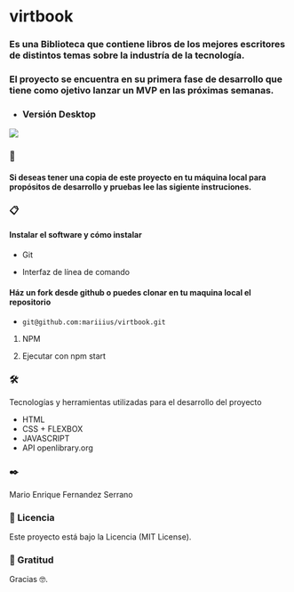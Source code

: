 # virtbook

### Es una Biblioteca que contiene libros de los mejores escritores  de distintos temas sobre la industría de la tecnología.

### El proyecto se encuentra en su primera fase de desarrollo que tiene como ojetivo lanzar un MVP en las próximas semanas. 

- ### Versión Desktop
 ![](https://firebasestorage.googleapis.com/v0/b/pelagic-berm-245418.appspot.com/o/imgoldnewpaper%2FCaptura%20de%20pantalla%20de%202020-10-16%2020-19-53.png?alt=media&token=563c534e-49e6-4eb8-ba56-fd218dc34133)

 ### 🚀 
 #### Si deseas tener una copia  de este proyecto en tu máquina local para propósitos de desarrollo y pruebas lee las sigiente instruciones.
 

 ### 📋 
 #### Instalar el software y cómo instalar 



- Git

- Interfaz de línea de comando


#### Ház un fork desde github o puedes clonar en tu maquina local el repositorio
 - ```git@github.com:mariiius/virtbook.git```

 1. NPM

 2. Ejecutar con npm start



### 🛠️ 
Tecnologías y herramientas utilizadas para el desarrollo del proyecto
- HTML
- CSS + FLEXBOX
- JAVASCRIPT
- API openlibrary.org

### ✒️ 
Mario Enrique Fernandez Serrano
### 📄 Licencia
Este proyecto está bajo la Licencia (MIT License).

### 🎁 Gratitud 
Gracias 🤓.


